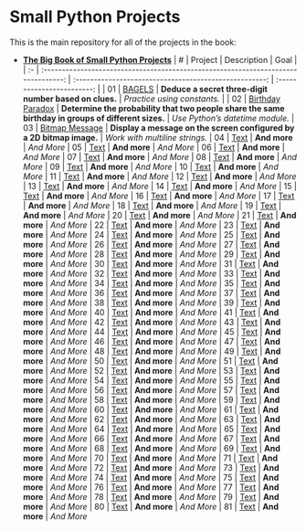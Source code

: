 # Small Python Projects

This is the main repository for all of the projects in the book:

-   **[The Big Book of Small Python Projects](https://nostarch.com/big-book-small-python-projects)**
    | # | Project | Description | Goal |
    | :- | :--------------------------------------------------------------------------------: | :----------------------------------------------------: | :------------------------: |
    | 01 | [BAGELS](https://github.com/MajidShajari/small_python_projects/tree/master/bagels) | **Deduce a secret three-digit number based on clues.** | _Practice using constants._ |
    | 02 | [Birthday Paradox](https://github.com/MajidShajari/small_python_projects/tree/master/birthday_paradox) | **Determine the probability that two people share the same birthday in groups of different sizes.** | _Use Python’s datetime module._
    | 03 | [Bitmap Message]() | **Display a message on the screen configured by a 2D bitmap image.** | _Work with multiline strings._
    | 04 | [Text]() | **And more** | _And More_
    | 05 | [Text]() | **And more** | _And More_
    | 06 | [Text]() | **And more** | _And More_
    | 07 | [Text]() | **And more** | _And More_
    | 08 | [Text]() | **And more** | _And More_
    | 09 | [Text]() | **And more** | _And More_
    | 10 | [Text]() | **And more** | _And More_
    | 11 | [Text]() | **And more** | _And More_
    | 12 | [Text]() | **And more** | _And More_
    | 13 | [Text]() | **And more** | _And More_
    | 14 | [Text]() | **And more** | _And More_
    | 15 | [Text]() | **And more** | _And More_
    | 16 | [Text]() | **And more** | _And More_
    | 17 | [Text]() | **And more** | _And More_
    | 18 | [Text]() | **And more** | _And More_
    | 19 | [Text]() | **And more** | _And More_
    | 20 | [Text]() | **And more** | _And More_
    | 21 | [Text]() | **And more** | _And More_
    | 22 | [Text]() | **And more** | _And More_
    | 23 | [Text]() | **And more** | _And More_
    | 24 | [Text]() | **And more** | _And More_
    | 25 | [Text]() | **And more** | _And More_
    | 26 | [Text]() | **And more** | _And More_
    | 27 | [Text]() | **And more** | _And More_
    | 28 | [Text]() | **And more** | _And More_
    | 29 | [Text]() | **And more** | _And More_
    | 30 | [Text]() | **And more** | _And More_
    | 31 | [Text]() | **And more** | _And More_
    | 32 | [Text]() | **And more** | _And More_
    | 33 | [Text]() | **And more** | _And More_
    | 34 | [Text]() | **And more** | _And More_
    | 35 | [Text]() | **And more** | _And More_
    | 36 | [Text]() | **And more** | _And More_
    | 37 | [Text]() | **And more** | _And More_
    | 38 | [Text]() | **And more** | _And More_
    | 39 | [Text]() | **And more** | _And More_
    | 40 | [Text]() | **And more** | _And More_
    | 41 | [Text]() | **And more** | _And More_
    | 42 | [Text]() | **And more** | _And More_
    | 43 | [Text]() | **And more** | _And More_
    | 44 | [Text]() | **And more** | _And More_
    | 45 | [Text]() | **And more** | _And More_
    | 46 | [Text]() | **And more** | _And More_
    | 47 | [Text]() | **And more** | _And More_
    | 48 | [Text]() | **And more** | _And More_
    | 49 | [Text]() | **And more** | _And More_
    | 50 | [Text]() | **And more** | _And More_
    | 51 | [Text]() | **And more** | _And More_
    | 52 | [Text]() | **And more** | _And More_
    | 53 | [Text]() | **And more** | _And More_
    | 54 | [Text]() | **And more** | _And More_
    | 55 | [Text]() | **And more** | _And More_
    | 56 | [Text]() | **And more** | _And More_
    | 57 | [Text]() | **And more** | _And More_
    | 58 | [Text]() | **And more** | _And More_
    | 59 | [Text]() | **And more** | _And More_
    | 60 | [Text]() | **And more** | _And More_
    | 61 | [Text]() | **And more** | _And More_
    | 62 | [Text]() | **And more** | _And More_
    | 63 | [Text]() | **And more** | _And More_
    | 64 | [Text]() | **And more** | _And More_
    | 65 | [Text]() | **And more** | _And More_
    | 66 | [Text]() | **And more** | _And More_
    | 67 | [Text]() | **And more** | _And More_
    | 68 | [Text]() | **And more** | _And More_
    | 69 | [Text]() | **And more** | _And More_
    | 70 | [Text]() | **And more** | _And More_
    | 71 | [Text]() | **And more** | _And More_
    | 72 | [Text]() | **And more** | _And More_
    | 73 | [Text]() | **And more** | _And More_
    | 74 | [Text]() | **And more** | _And More_
    | 75 | [Text]() | **And more** | _And More_
    | 76 | [Text]() | **And more** | _And More_
    | 77 | [Text]() | **And more** | _And More_
    | 78 | [Text]() | **And more** | _And More_
    | 79 | [Text]() | **And more** | _And More_
    | 80 | [Text]() | **And more** | _And More_
    | 81 | [Text]() | **And more** | _And More_
